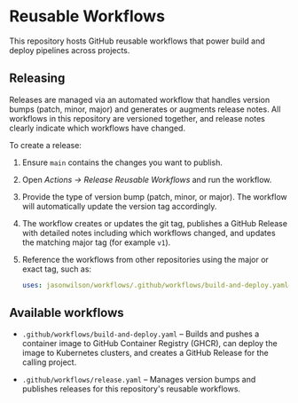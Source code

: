 # Reusable Workflows

This repository hosts GitHub reusable workflows that power build and deploy pipelines across projects.

## Releasing

Releases are managed via an automated workflow that handles version bumps (patch, minor, major) and generates or augments release notes. All workflows in this repository are versioned together, and release notes clearly indicate which workflows have changed.

To create a release:

1. Ensure `main` contains the changes you want to publish.
2. Open *Actions → Release Reusable Workflows* and run the workflow.
3. Provide the type of version bump (patch, minor, or major). The workflow will automatically update the version tag accordingly.
4. The workflow creates or updates the git tag, publishes a GitHub Release with detailed notes including which workflows changed, and updates the matching major tag (for example `v1`).
5. Reference the workflows from other repositories using the major or exact tag, such as:

   ```yaml
   uses: jasonwilson/workflows/.github/workflows/build-and-deploy.yaml@v1
   ```

## Available workflows

- `.github/workflows/build-and-deploy.yaml` – Builds and pushes a container image to GitHub Container Registry (GHCR), can deploy the image to Kubernetes clusters, and creates a GitHub Release for the calling project.

- `.github/workflows/release.yaml` – Manages version bumps and publishes releases for this repository's reusable workflows.
